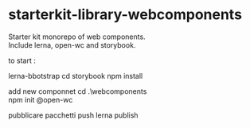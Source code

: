 # starterkit-library-webcomponents

Starter kit monorepo of web components.   
Include lerna, open-wc and storybook.

to start :

lerna-bbotstrap
cd storybook
    npm install

add new componnet
cd .\webcomponents\
npm init @open-wc


pubblicare pacchetti
push
lerna publish